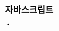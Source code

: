 # 자바스크립트
+ <script>태그사용
+내부
  + head 태그 영역
  + body 태그 어디든 가능
+외부
  + src 속성 사용


  ES6+
    + 화살표함수 사용
    const show = ()=>{}
    + 백틱문자열 사용

  변수선언
    + 예전엔 var
    + 변수 let, 
    + 상수 const
    
  호이스팅 따로 개념 정리하기

  6개중에 한개 선택
  폼테그 래디오 버튼 박스형
  style display를
  가지고 숨기고 할수있다.